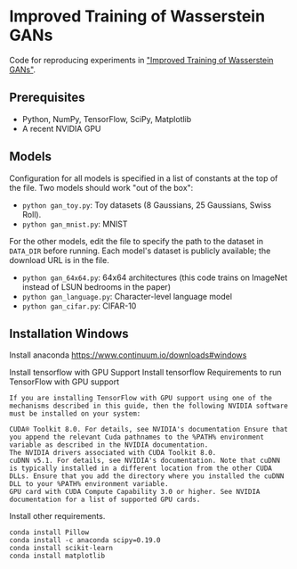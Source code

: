 Improved Training of Wasserstein GANs
=====================================

Code for reproducing experiments in ["Improved Training of Wasserstein GANs"](https://arxiv.org/abs/1704.00028).


## Prerequisites

- Python, NumPy, TensorFlow, SciPy, Matplotlib
- A recent NVIDIA GPU

## Models

Configuration for all models is specified in a list of constants at the top of
the file. Two models should work "out of the box":

- `python gan_toy.py`: Toy datasets (8 Gaussians, 25 Gaussians, Swiss Roll). 
- `python gan_mnist.py`: MNIST

For the other models, edit the file to specify the path to the dataset in
`DATA_DIR` before running. Each model's dataset is publicly available; the
download URL is in the file.

- `python gan_64x64.py`: 64x64 architectures (this code trains on ImageNet instead of LSUN bedrooms in the paper)
- `python gan_language.py`: Character-level language model
- `python gan_cifar.py`: CIFAR-10


## Installation Windows

Install anaconda
https://www.continuum.io/downloads#windows

Install tensorflow with GPU Support
Install tensorflow
    Requirements to run TensorFlow with GPU support

    If you are installing TensorFlow with GPU support using one of the mechanisms described in this guide, then the following NVIDIA software must be installed on your system:

    CUDA® Toolkit 8.0. For details, see NVIDIA's documentation Ensure that you append the relevant Cuda pathnames to the %PATH% environment variable as described in the NVIDIA documentation.
    The NVIDIA drivers associated with CUDA Toolkit 8.0.
    cuDNN v5.1. For details, see NVIDIA's documentation. Note that cuDNN is typically installed in a different location from the other CUDA DLLs. Ensure that you add the directory where you installed the cuDNN DLL to your %PATH% environment variable.
    GPU card with CUDA Compute Capability 3.0 or higher. See NVIDIA documentation for a list of supported GPU cards.
Install other requirements.    

    conda install Pillow
    conda install -c anaconda scipy=0.19.0
    conda install scikit-learn
    conda install matplotlib
